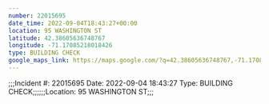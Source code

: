 ```yaml
---
number: 22015695
date_time: 2022-09-04T18:43:27+00:00
location: 95 WASHINGTON ST
latitude: 42.38605636748767
longitude: -71.17085218018426
type: BUILDING CHECK
google_maps_link: https://maps.google.com/?q=42.38605636748767,-71.17085218018426
---
```


;;;Incident #: 22015695  Date: 2022-09-04 18:43:27   Type: BUILDING CHECK;;;;;;Location: 95 WASHINGTON ST;;;
